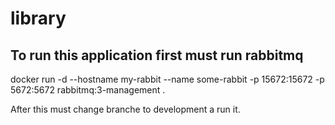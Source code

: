 # library
<h2>To run this application first must  run rabbitmq </h2>
docker run -d --hostname my-rabbit --name some-rabbit -p 15672:15672 -p 5672:5672 rabbitmq:3-management . <p>
After this must change branche to development a run it.

